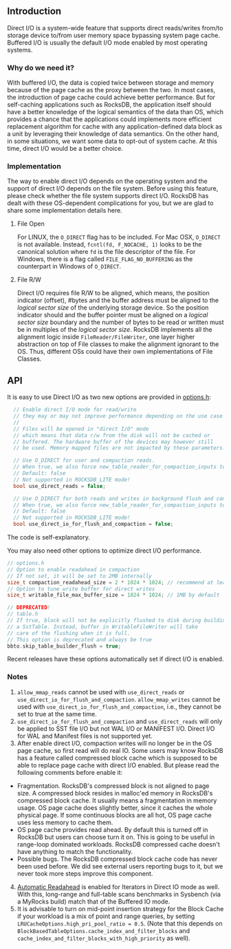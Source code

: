 ## Introduction
Direct I/O is a system-wide feature that supports direct reads/writes from/to storage device to/from user memory space bypassing system page cache. Buffered I/O is usually the default I/O mode enabled by most operating systems.

### Why do we need it?
With buffered I/O, the data is copied twice between storage and memory because of the page cache as the proxy between the two. In most cases, the introduction of page cache could achieve better performance. But for self-caching applications such as RocksDB, the application itself should have a better knowledge of the logical semantics of the data than OS, which provides a chance that the applications could implements more efficient replacement algorithm for cache with any application-defined data block as a unit by leveraging their knowledge of data semantics. On the other hand, in some situations, we want some data to opt-out of system cache. At this time, direct I/O would be a better choice.

### Implementation
The way to enable direct I/O depends on the operating system and the support of direct I/O depends on the file system. Before using this feature, please check whether the file system supports direct I/O. RocksDB has dealt with these OS-dependent complications for you, but we are glad to share some implementation details here.

1. File Open

   For LINUX, the `O_DIRECT` flag has to be included.
For Mac OSX, `O_DIRECT` is not available. Instead, `fcntl(fd, F_NOCACHE, 1)` looks to be the canonical solution where `fd` is the file descriptor of the file.
For Windows, there is a flag called `FILE_FLAG_NO_BUFFERING` as the counterpart in Windows of `O_DIRECT`.

2. File R/W

   Direct I/O requires file R/W to be aligned, which means, the position indicator (offset), #bytes and the buffer address must be aligned to the _logical sector size_ of the underlying storage device. So the position indicator should and the buffer pointer must be aligned on a _logical sector size_ boundary and the number of bytes to be read or written must be in multiples of the _logical sector size_.
RocksDB implements all the alignment logic inside `FileReader/FileWriter`, one layer higher abstraction on top of File classes to make the alignment ignorant to the OS. Thus, different OSs could have their own implementations of File Classes.

## API
It is easy to use Direct I/O as two new options are provided in [options.h](https://github.com/facebook/rocksdb/blob/79b6ab43ce495cb6cd922fff80462597916dcda6/include/rocksdb/options.h#L645-L662):
```cpp
  // Enable direct I/O mode for read/write
  // they may or may not improve performance depending on the use case
  //
  // Files will be opened in "direct I/O" mode
  // which means that data r/w from the disk will not be cached or
  // buffered. The hardware buffer of the devices may however still
  // be used. Memory mapped files are not impacted by these parameters.

  // Use O_DIRECT for user and compaction reads.
  // When true, we also force new_table_reader_for_compaction_inputs to true.
  // Default: false
  // Not supported in ROCKSDB_LITE mode!
  bool use_direct_reads = false;

  // Use O_DIRECT for both reads and writes in background flush and compactions
  // When true, we also force new_table_reader_for_compaction_inputs to true.
  // Default: false
  // Not supported in ROCKSDB_LITE mode!
  bool use_direct_io_for_flush_and_compaction = false;
```
The code is self-explanatory.

You may also need other options to optimize direct I/O performance.
```cpp
// options.h
// Option to enable readahead in compaction
// If not set, it will be set to 2MB internally
size_t compaction_readahead_size = 2 * 1024 * 1024; // recommend at least 2MB
// Option to tune write buffer for direct writes
size_t writable_file_max_buffer_size = 1024 * 1024; // 1MB by default
```
```cpp
// DEPRECATED!
// table.h
// If true, block will not be explicitly flushed to disk during building
// a SstTable. Instead, buffer in WritableFileWriter will take
// care of the flushing when it is full.
// This option is deprecated and always be true
bbto.skip_table_builder_flush = true;
```
Recent releases have these options automatically set if direct I/O is enabled.

### Notes 
1.  `allow_mmap_reads` cannot be used with `use_direct_reads` or `use_direct_io_for_flush_and_compaction`. `allow_mmap_writes` cannot be used with `use_direct_io_for_flush_and_compaction`, i.e., they cannot be set to true at the same time.
2.  `use_direct_io_for_flush_and_compaction` and `use_direct_reads` will only be applied to SST file I/O but not WAL I/O or MANIFEST I/O. Direct I/O for WAL and Manifest files is not supported yet.
3. After enable direct I/O, compaction writes will no longer be in the OS page cache, so first read will do real IO. Some users may know RocksDB has a feature called compressed block cache which is supposed to be able to replace page cache with direct I/O enabled. But please read the following comments before enable it:
  * Fragmentation. RocksDB's compressed block is not aligned to page size. A compressed block resides in malloc'ed memory in RocksDB's compressed block cache. It usually means a fragmentation in memory usage. OS page cache does slightly better, since it caches the whole physical page. If some continuous blocks are all hot, OS page cache uses less memory to cache them.
  * OS page cache provides read ahead. By default this is turned off in RocksDB but users can choose turn it on. This is going to be useful in range-loop dominated workloads. RocksDB compressed cache doesn't have anything to match the functionality.
  * Possible bugs. The RocksDB compressed block cache code has never been used before. We did see external users reporting bugs to it, but we never took more steps improve this component.
4. [Automatic Readahead](https://github.com/facebook/rocksdb/wiki/Iterator#read-ahead) is enabled for Iterators in Direct IO mode as well. With this, long-range and full-table scans benchmarks in Sysbench (via a MyRocks build) match that of the Buffered IO mode.
5. It is advisable to turn on mid-point insertion strategy for the Block Cache if your workload is a mix of point and range queries, by setting `LRUCacheOptions.high_pri_pool_ratio = 0.5`. (Note that this depends on `BlockBasedTableOptions.cache_index_and_filter_blocks` and `cache_index_and_filter_blocks_with_high_priority` as well).